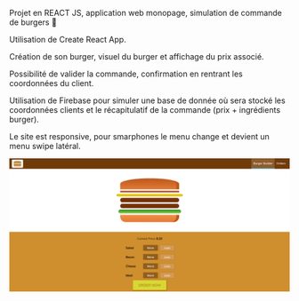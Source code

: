 Projet en REACT JS, application web monopage, simulation de commande de burgers 🍔

Utilisation de Create React App.

Création de son burger, visuel du burger et affichage du prix associé.

Possibilité de valider la commande, confirmation en rentrant les coordonnées du client.

Utilisation de Firebase pour simuler une base de donnée où sera stocké les coordonnées clients et le récapitulatif de la commande (prix + ingrédients burger).

Le site est responsive, pour smarphones le menu change et devient un menu swipe latéral.

![Burger_image_desktop](public/burger_desktop.png)